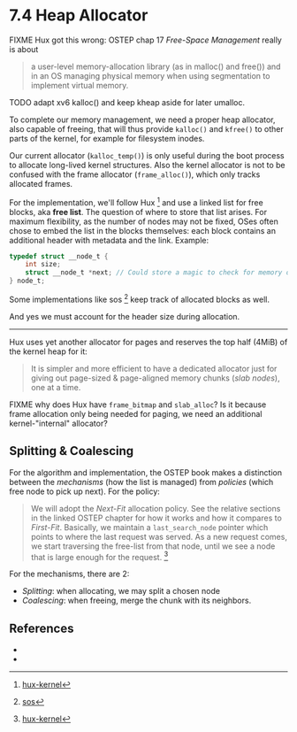 # 7.4 Heap Allocator

FIXME Hux got this wrong: OSTEP chap 17 *Free-Space Management* really is about

> a user-level memory-allocation library (as in malloc() and free()) and in an
> OS managing physical memory when using segmentation to implement virtual
> memory.

TODO adapt xv6 kalloc() and keep kheap aside for later umalloc.

To complete our memory management, we need a proper heap allocator, also
capable of freeing, that will thus provide `kalloc()` and `kfree()` to other
parts of the kernel, for example for filesystem inodes.

Our current allocator (`kalloc_temp()`) is only useful during the boot process
to allocate long-lived kernel structures. Also the kernel allocator is not to
be confused with the frame allocator (`frame_alloc()`), which only tracks
allocated frames.

For the implementation, we'll follow Hux [^hux-kernel] and use a linked list
for free blocks, aka **free list**. The question of where to store that list
arises. For maximum flexibility, as the number of nodes may not be fixed, OSes
often chose to embed the list in the blocks themselves: each block contains an
additional header with metadata and the link. Example:

```C
typedef struct __node_t {
    int size;
    struct __node_t *next; // Could store a magic to check for memory overrides
} node_t;
```

Some implementations like sos [^sos] keep track of allocated blocks as well.

And yes we must account for the header size during allocation.

----------

Hux uses yet another allocator for pages and reserves the top half (4MiB) of
the kernel heap for it:

> It is simpler and more efficient to have a dedicated allocator just for
> giving out page-sized & page-aligned memory chunks (*slab nodes*), one at a
> time.

FIXME why does Hux have `frame_bitmap` and `slab_alloc`? Is it because frame
allocation only being needed for paging, we need an additional
kernel-"internal" allocator?

## Splitting & Coalescing

For the algorithm and implementation, the OSTEP book makes a distinction
between the *mechanisms* (how the list is managed) from *policies* (which
free node to pick up next). For the policy:

> We will adopt the *Next-Fit* allocation policy. See the relative sections in
> the linked OSTEP chapter for how it works and how it compares to
> *First-Fit*. Basically, we maintain a `last_search_node` pointer which points
> to where the last request was served. As a new request comes, we start
> traversing the free-list from that node, until we see a node that is large
> enough for the request. [^hux-kernel]

For the mechanisms, there are 2:

- *Splitting*: when allocating, we may split a chosen node
- *Coalescing*: when freeing, merge the chunk with its neighbors.


## References

- [^hux-kernel]: [hux-kernel](https://github.com/josehu07/hux-kernel.wiki/blob/master/11.-Heap-Memory-Allocator.md)
- [^sos]: [sos](sos.enix.org/)
